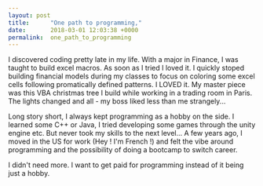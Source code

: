 ```yaml
---
layout: post
title:      "One path to programming,"
date:       2018-03-01 12:03:38 +0000
permalink:  one_path_to_programming
---
```


 I discovered coding pretty late in my life. With a major in Finance, I was taught to build excel macros.
 As soon as I tried I loved it. I quickly stoped building financial models during my classes to focus on coloring some excel cells following promatically defined patterns. I LOVED it. My  master piece was this VBA christmas tree I build while working in a trading room in Paris.  The lights changed and all - my boss liked less than me strangely...
 
 Long story short, I always kept programming as a hobby on the side. I learned some C++ or Java, I tried developing some games through the unity engine etc. But never took my skills to the next level...
 A few years ago, I moved in the US for work (Hey ! I'm French !) and felt the vibe around programming and the possibility of doing a bootcamp to switch career.
 
 I didn't need more. I want to get paid for programming instead of it being just a hobby. 
